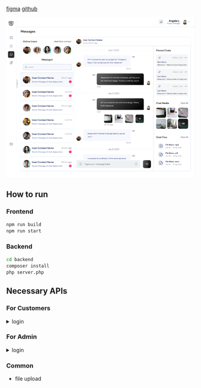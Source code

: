 [figma](https://www.figma.com/design/4aUX4ImUNJ4A9f5G8z00Fh/Untitled?node-id=0-1&node-type=canvas&t=RKhPDXYj6GM8tbou-0) [github](https://github.com/hades255/angela-pm-fe)


![alt text](public/image.png)

## How to run

### Frontend

```cmd
npm run build
npm run start
```

### Backend
```cmd
cd backend
composer install
php server.php
```

## Necessary APIs

### For Customers

<details>
  <summary>
    login
  </summary>

method: `get`

request:

```
name: String
```

response:

```js
user: {
  id: Number,
  name: String,
  avatar: String
},
admin: {
  id: Number,
  name: String,
  avatar: String
},
messages: [
  {
    room: String,
    id: Number,
    text: String,
    from: {
      id: Number,
      name: String,
      avatar: String
    },
    to: {
      id: Number,
      name: String,
      avatar: String
    },
    attachments: Array,
    created_at: Datetime,
    updated_at: Datetime,
    status: Enum["read", "unreaad"],
  }
]
```

</details>

### For Admin

<details>
  <summary>
    login
  </summary>

method: `get`

request:

```
name: String
```

response:

```js
user: {
  id: Number,
  name: String,
  avatar: String
},
admin: {
  id: Number,
  name: String,
  avatar: String
},
users: [  //  except admin
  {
    id: Number,
    name: String,
    avatar: String
  }
]
messages: [
  {
    room: String,
    id: Number,
    text: String,
    from: {
      id: Number,
      name: String,
      avatar: String
    },
    to: {
      id: Number,
      name: String,
      avatar: String
    },
    attachments: Array,
    created_at: Datetime,
    updated_at: Datetime,
    status: Enum["read", "unreaad"],
  }
]
```

</details>

### Common

- file upload
